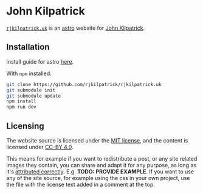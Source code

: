 # John Kilpatrick

[`rjkilpatrick.uk`](//rjkilpatrick.uk) is an [astro](//astro.build/) website for [John Kilpatrick](//github.com/rjkilpatrick).

## Installation

Install guide for astro [here](//docs.astro.build/en/install/auto/).

With `npm` installed:

```sh
git clone https://github.com/rjkilpatrick/rjkilpatrick.uk
git submodule init
git submodule update
npm install
npm run dev
```

## Licensing

The website source is licensed under the [MIT license](./LICENSE), and the content is licensed under [CC-BY 4.0](//creativecommons.org/licenses/by/4.0/).

This means for example if you want to redistribute a post, or any site related images they contain, you can share and adapt it for any purpose, as long as it's [attributed correctly](//wiki.creativecommons.org/wiki/Best_practices_for_attribution).
E.g. **TODO: PROVIDE EXAMPLE**.
If you want to use any of the site source, for example using the css in your own project, use the file with the license text added in a comment at the top.

